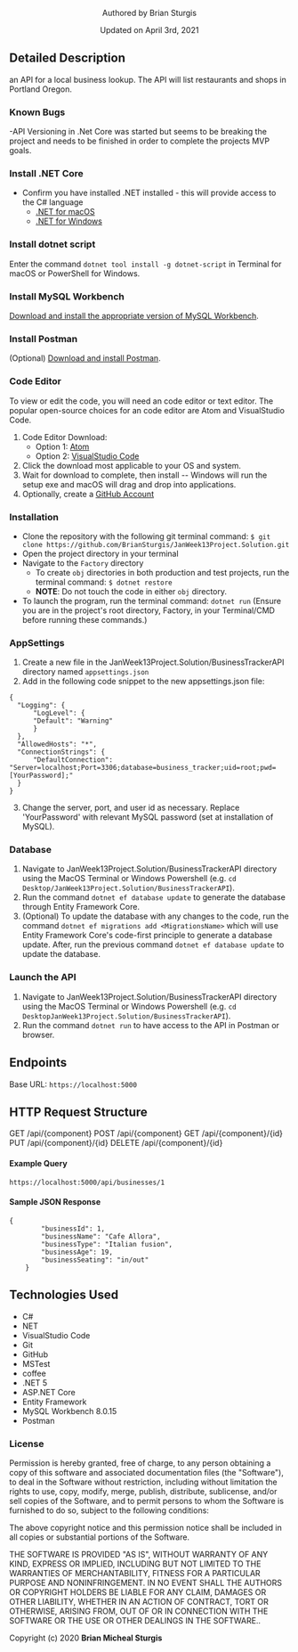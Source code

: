 <p align="center"> Authored by Brian Sturgis</p>
<p align="center">Updated on April 3rd, 2021</p>

## Detailed Description
an API for a local business lookup. The API will list restaurants and shops in Portland Oregon.

### Known Bugs
-API Versioning in .Net Core was started but seems to be breaking the project and needs to
be finished in order to complete the projects MVP goals. 

### Install .NET Core
* Confirm you have installed .NET installed - this will provide access to the C# language
  * [.NET for macOS](https://dotnet.microsoft.com/download/dotnet/thank-you/sdk-5.0.100-macos-x64-installer)
  * [.NET for Windows](https://dotnet.microsoft.com/download/dotnet/thank-you/sdk-5.0.102-windows-x64-installer)

### Install dotnet script
 Enter the command ``dotnet tool install -g dotnet-script`` in Terminal for macOS or PowerShell for Windows.

### Install MySQL Workbench
 [Download and install the appropriate version of MySQL Workbench](https://dev.mysql.com/downloads/workbench/).

### Install Postman
(Optional) [Download and install Postman](https://www.postman.com/downloads/).

### Code Editor
  To view or edit the code, you will need an code editor or text editor. The popular open-source choices for an code editor are Atom and VisualStudio Code.

  1) Code Editor Download:
     * Option 1: [Atom](https://nodejs.org/en/)
     * Option 2: [VisualStudio Code](https://www.npmjs.com/)
  2) Click the download most applicable to your OS and system.
  3) Wait for download to complete, then install -- Windows will run the setup exe and macOS will drag and drop into applications.
  4) Optionally, create a [GitHub Account](https://github.com)

### Installation
* Clone the repository with the following git terminal command: ```$ git clone https://github.com/BrianSturgis/JanWeek13Project.Solution.git```
* Open the project directory in your terminal
* Navigate to the ```Factory``` directory
    * To create ```obj``` directories in both production and test projects, run the terminal command: ```$ dotnet restore```
    * **NOTE**: Do not touch the code in either ```obj``` directory.
* To launch the program, run the terminal command: ```dotnet run```
(Ensure you are in the project's root directory, Factory, in your Terminal/CMD before running these commands.)

### AppSettings
  1) Create a new file in the JanWeek13Project.Solution/BusinessTrackerAPI directory named `appsettings.json`
  2) Add in the following code snippet to the new appsettings.json file:

  ```
{
    "Logging": {
        "LogLevel": {
        "Default": "Warning"
        }
    },
    "AllowedHosts": "*",
    "ConnectionStrings": {
        "DefaultConnection": "Server=localhost;Port=3306;database=business_tracker;uid=root;pwd=[YourPassword];"
    }
}
  ```
  3) Change the server, port, and user id as necessary. Replace 'YourPassword' with relevant MySQL password (set at installation of MySQL).

### Database
  1) Navigate to JanWeek13Project.Solution/BusinessTrackerAPI directory using the MacOS Terminal or Windows Powershell (e.g. `cd Desktop/JanWeek13Project.Solution/BusinessTrackerAPI`).
  2) Run the command `dotnet ef database update` to generate the database through Entity Framework Core.
  3) (Optional) To update the database with any changes to the code, run the command `dotnet ef migrations add <MigrationsName>` which will use Entity Framework Core's code-first principle to generate a database update. After, run the previous command `dotnet ef database update` to update the database.

  ### Launch the API
  1) Navigate to JanWeek13Project.Solution/BusinessTrackerAPI directory using the MacOS Terminal or Windows Powershell (e.g. `cd DesktopJanWeek13Project.Solution/BusinessTrackerAPI`).
  2) Run the command `dotnet run` to have access to the API in Postman or browser.

## Endpoints
Base URL: `https://localhost:5000`

## HTTP Request Structure
GET /api/{component}
POST /api/{component}
GET /api/{component}/{id}
PUT /api/{component}/{id}
DELETE /api/{component}/{id}

#### Example Query
```
https://localhost:5000/api/businesses/1
```

#### Sample JSON Response
```
{
        "businessId": 1,
        "businessName": "Cafe Allora",
        "businessType": "Italian fusion",
        "businessAge": 19,
        "businessSeating": "in/out"
    }
```

## Technologies Used
* C#
* NET
* VisualStudio Code
* Git
* GitHub
* MSTest
* coffee
* .NET 5
* ASP.NET Core
* Entity Framework
* MySQL Workbench 8.0.15
* Postman

### License
Permission is hereby granted, free of charge, to any person obtaining a copy of this software and associated documentation files (the "Software"), to deal in the Software without restriction, including without limitation the rights to use, copy, modify, merge, publish, distribute, sublicense, and/or sell copies of the Software, and to permit persons to whom the Software is furnished to do so, subject to the following conditions:

The above copyright notice and this permission notice shall be included in all copies or substantial portions of the Software.

THE SOFTWARE IS PROVIDED "AS IS", WITHOUT WARRANTY OF ANY KIND, EXPRESS OR IMPLIED, INCLUDING BUT NOT LIMITED TO THE WARRANTIES OF MERCHANTABILITY, FITNESS FOR A PARTICULAR PURPOSE AND NONINFRINGEMENT. IN NO EVENT SHALL THE AUTHORS OR COPYRIGHT HOLDERS BE LIABLE FOR ANY CLAIM, DAMAGES OR OTHER LIABILITY, WHETHER IN AN ACTION OF CONTRACT, TORT OR OTHERWISE, ARISING FROM, OUT OF OR IN CONNECTION WITH THE SOFTWARE OR THE USE OR OTHER DEALINGS IN THE SOFTWARE..

Copyright (c) 2020 **Brian Micheal Sturgis**